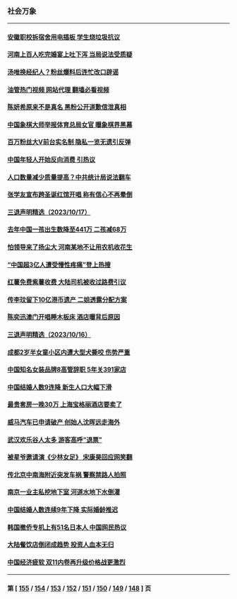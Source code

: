 ### 社会万象
---
#### [安徽职校拆宿舍用电插板 学生烧垃圾抗议](../../pages/ncid282/n14098473.md?10192045) 
#### [河南上百人吃完婚宴上吐下泻 当局说法受质疑](../../pages/ncid282/n14097948.md?10192045) 
#### [汤唯换经纪人？粉丝爆料后连忙改口辟谣](../../pages/ncid282/n14098242.md?10192045) 
#### [油管热门视频 网站代理 翻墙必看视频](http://138.2.39.72:81/youtube.html?epic-marker?10192045)
#### [陈妍希原来不是真名 黑粉公开道歉信泄真相](../../pages/ncid282/n14098175.md?10192045) 
#### [中国象棋大师举报体育总局女官 曝象棋界黑幕](../../pages/ncid282/n14098184.md?10192045) 
#### [百万粉丝大V前台实名制 隐私一览无遗引反弹](../../pages/ncid282/n14097960.md?10192045) 
#### [中国年轻人开始反向消费 引热议](../../pages/ncid282/n14097882.md?10192045) 
#### [人口数量减少质量提高？中共统计局说法翻车](../../pages/ncid282/n14097858.md?10192045) 
#### [张学友宣布跨圣诞红馆开唱 称有信心不再晕倒](../../pages/ncid282/n14097337.md?10192045) 
#### [三退声明精选（2023/10/17）](../../pages/ncid282/n14097583.md?10192045) 
#### [去年中国一孩出生数降至441万 二孩减68万](../../pages/ncid282/n14097038.md?10192045) 
#### [怕领导来了扬尘大 河南某地不让用农机收花生](../../pages/ncid282/n14096959.md?10192045) 
#### [“中国超3亿人遭受慢性疼痛”登上热搜](../../pages/ncid282/n14096904.md?10192045) 
#### [红薯免费紫薯收费 大陆司机被收过路费引议](../../pages/ncid282/n14096920.md?10192045) 
#### [传李玟留下10亿港币遗产 二姐透露分配方案](../../pages/ncid282/n14096725.md?10192045) 
#### [陈奕迅澳门开唱睡木板床 酒店曝背后原因](../../pages/ncid282/n14096709.md?10192045) 
#### [三退声明精选（2023/10/16）](../../pages/ncid282/n14096746.md?10192045) 
#### [成都2岁半女童小区内遭大型犬撕咬 伤势严重](../../pages/ncid282/n14096383.md?10192045) 
#### [中国知名女装品牌8高管辞职 5年关391家店](../../pages/ncid282/n14096428.md?10192045) 
#### [中国结婚人数9连降 新生人口大幅下滑](../../pages/ncid282/n14096441.md?10192045) 
#### [最贵套房一晚30万 上海宝格丽酒店要卖了](../../pages/ncid282/n14096262.md?10192045) 
#### [威马汽车已申请破产 创始人沈晖远走海外](../../pages/ncid282/n14096228.md?10192045) 
#### [武汉欢乐谷人太多 游客高呼“退票”](../../pages/ncid282/n14096103.md?10192045) 
#### [被星爷邀请演《少林女足》 宋康昊回应网笑翻](../../pages/ncid282/n14095871.md?10192045) 
#### [传北京中南海附近突发车祸 警察禁路人拍照](../../pages/ncid282/n14095898.md?10192045) 
#### [南京一业主私挖地下室 河道水地下水倒灌](../../pages/ncid282/n14095834.md?10192045) 
#### [中国结婚人数连续9年下降 实际婚龄推迟](../../pages/ncid282/n14095669.md?10192045) 
#### [韩国撤侨专机上有51名日本人 中国网民热议](../../pages/ncid282/n14095658.md?10192045) 
#### [大陆餐饮店倒闭成趋势 投资人血本无归](../../pages/ncid282/n14095705.md?10192045) 
#### [中国经济疲软 双11内卷再升级价格战更激烈](../../pages/ncid282/n14095530.md?10192045) 

---
#### 第 [ [155](./155.md?10192045) / [154](./154.md?10192045) / [153](./153.md?10192045) / [152](./152.md?10192045) / [151](./151.md?10192045) / [150](./150.md?10192045) / [149](./149.md?10192045) / [148](./148.md?10192045) ] 页
